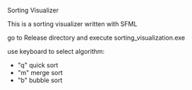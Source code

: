 Sorting Visualizer

This is a sorting visualizer written with SFML 

go to Release directory and execute sorting_visualization.exe


use keyboard to select algorithm:
* "q" quick sort
* "m" merge sort
* "b" bubble sort